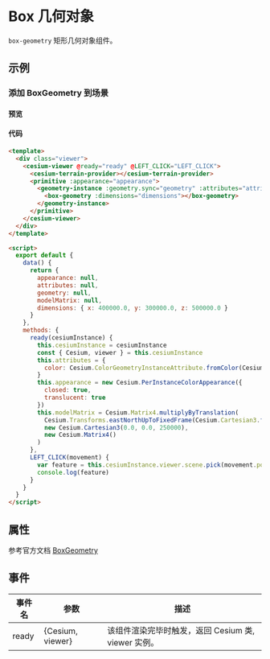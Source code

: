 # Box 几何对象

`box-geometry` 矩形几何对象组件。

## 示例

### 添加 BoxGeometry 到场景

#### 预览

<doc-preview>
  <template>
    <div class="viewer">
      <cesium-viewer @ready="ready" @LEFT_CLICK="LEFT_CLICK">
        <cesium-terrain-provider></cesium-terrain-provider>
        <primitive :appearance="appearance">
          <geometry-instance :geometry.sync="geometry" :attributes="attributes" :modelMatrix="modelMatrix">
            <box-geometry :dimensions="dimensions"></box-geometry>
          </geometry-instance>
        </primitive>
      </cesium-viewer>
    </div>
  </template>

  <script>
    export default {
      data () {
        return {
          appearance: null,
          attributes: null,
          geometry: null,
          modelMatrix: null,
          dimensions: {x: 400000.0, y: 300000.0, z: 500000.0}
        }
      },
      methods: {
        ready (cesiumInstance) {
          this.cesiumInstance = cesiumInstance
          const {Cesium, viewer} = this.cesiumInstance
          this.attributes = {
            color : Cesium.ColorGeometryInstanceAttribute.fromColor(Cesium.Color.RED.withAlpha(0.5))
          }
          this.appearance = new Cesium.PerInstanceColorAppearance({
            closed: true,
            translucent : true
          })
          this.modelMatrix = Cesium.Matrix4.multiplyByTranslation(
            Cesium.Transforms.eastNorthUpToFixedFrame(Cesium.Cartesian3.fromDegrees(105.0, 40.0)),
            new Cesium.Cartesian3(0.0, 0.0, 250000), new Cesium.Matrix4())
        },
        LEFT_CLICK (movement) {
           var feature = this.cesiumInstance.viewer.scene.pick(movement.position)
           console.log(feature)
        }
      }
    }
  </script>
</doc-preview>

#### 代码

```html
<template>
  <div class="viewer">
    <cesium-viewer @ready="ready" @LEFT_CLICK="LEFT_CLICK">
      <cesium-terrain-provider></cesium-terrain-provider>
      <primitive :appearance="appearance">
        <geometry-instance :geometry.sync="geometry" :attributes="attributes" :modelMatrix="modelMatrix">
          <box-geometry :dimensions="dimensions"></box-geometry>
        </geometry-instance>
      </primitive>
    </cesium-viewer>
  </div>
</template>

<script>
  export default {
    data() {
      return {
        appearance: null,
        attributes: null,
        geometry: null,
        modelMatrix: null,
        dimensions: { x: 400000.0, y: 300000.0, z: 500000.0 }
      }
    },
    methods: {
      ready(cesiumInstance) {
        this.cesiumInstance = cesiumInstance
        const { Cesium, viewer } = this.cesiumInstance
        this.attributes = {
          color: Cesium.ColorGeometryInstanceAttribute.fromColor(Cesium.Color.RED.withAlpha(0.5))
        }
        this.appearance = new Cesium.PerInstanceColorAppearance({
          closed: true,
          translucent: true
        })
        this.modelMatrix = Cesium.Matrix4.multiplyByTranslation(
          Cesium.Transforms.eastNorthUpToFixedFrame(Cesium.Cartesian3.fromDegrees(105.0, 40.0)),
          new Cesium.Cartesian3(0.0, 0.0, 250000),
          new Cesium.Matrix4()
        )
      },
      LEFT_CLICK(movement) {
        var feature = this.cesiumInstance.viewer.scene.pick(movement.position)
        console.log(feature)
      }
    }
  }
</script>
```

## 属性

参考官方文档 [BoxGeometry](https://cesiumjs.org/Cesium/Build/Documentation/BoxGeometry.html)

<!-- |属性名|类型|默认值|描述|
|------|-----|-----|----|

--- -->

## 事件

| 事件名 | 参数             | 描述                                                |
| ------ | ---------------- | --------------------------------------------------- |
| ready  | {Cesium, viewer} | 该组件渲染完毕时触发，返回 Cesium 类, viewer 实例。 |
